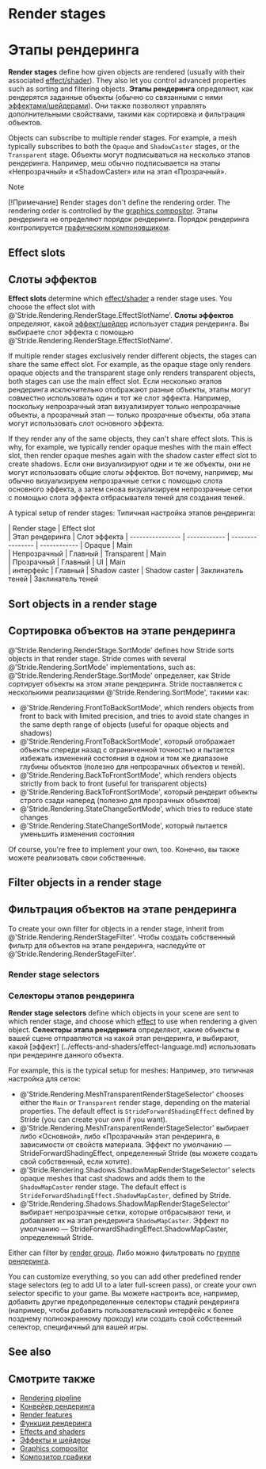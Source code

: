 # Render stages
# Этапы рендеринга

**Render stages** define how given objects are rendered (usually with their associated [effect/shader](../effects-and-shaders/index.md)). They also let you control advanced properties such as sorting and filtering objects.
**Этапы рендеринга** определяют, как рендерятся заданные объекты (обычно со связанными с ними [эффектами/шейдерами](../effects-and-shaders/index.md)).  Они также позволяют управлять дополнительными свойствами, такими как сортировка и фильтрация объектов.

Objects can subscribe to multiple render stages. For example, a mesh typically subscribes to both the `Opaque` and `ShadowCaster` stages, or the `Transparent` stage.
Объекты могут подписываться на несколько этапов рендеринга.  Например, меш обычно подписывается на этапы «Непрозрачный» и «ShadowCaster» или на этап «Прозрачный».

> [!Note]
> [!Примечание]
> Render stages don't define the rendering order. The rendering order is controlled by the [graphics compositor](../graphics-compositor/index.md).
> Этапы рендеринга не определяют порядок рендеринга.  Порядок рендеринга контролируется [графическим компоновщиком](../graphics-compositor/index.md).

## Effect slots
## Слоты эффектов

**Effect slots** determine which [effect/shader](../effects-and-shaders/index.md) a render stage uses. You choose the effect slot with @'Stride.Rendering.RenderStage.EffectSlotName'.
**Слоты эффектов** определяют, какой [эффект/шейдер](../effects-and-shaders/index.md) использует стадия рендеринга.  Вы выбираете слот эффекта с помощью @'Stride.Rendering.RenderStage.EffectSlotName'.

If multiple render stages exclusively render different objects, the stages can share the same effect slot. For example, as the opaque stage only renders opaque objects and the transparent stage only renders transparent objects, both stages can use the main effect slot.
Если несколько этапов рендеринга исключительно отображают разные объекты, этапы могут совместно использовать один и тот же слот эффекта.  Например, поскольку непрозрачный этап визуализирует только непрозрачные объекты, а прозрачный этап — только прозрачные объекты, оба этапа могут использовать слот основного эффекта.

If they render any of the same objects, they can't share effect slots. This is why, for example, we typically render opaque meshes with the main effect slot, then render opaque meshes again with the shadow caster effect slot to create shadows.
Если они визуализируют одни и те же объекты, они не могут использовать общие слоты эффектов.  Вот почему, например, мы обычно визуализируем непрозрачные сетки с помощью слота основного эффекта, а затем снова визуализируем непрозрачные сетки с помощью слота эффекта отбрасывателя теней для создания теней.

A typical setup of render stages:
Типичная настройка этапов рендеринга:

| Render stage     | Effect slot  
|  Этап рендеринга |  Слот эффекта
| ---------------- | ------------ 
|  ---------------- |  ------------
| Opaque           | Main         
|  Непрозрачный |  Главный
| Transparent      | Main         
|  Прозрачный |  Главный
| UI               | Main         
|  интерфейс |  Главный
| Shadow caster    | Shadow caster 
|  Заклинатель теней |  Заклинатель теней

## Sort objects in a render stage
## Сортировка объектов на этапе рендеринга

@'Stride.Rendering.RenderStage.SortMode' defines how Stride sorts objects in that render stage. Stride comes with several @'Stride.Rendering.SortMode' implementations, such as:
@'Stride.Rendering.RenderStage.SortMode' определяет, как Stride сортирует объекты на этом этапе рендеринга.  Stride поставляется с несколькими реализациями @'Stride.Rendering.SortMode', такими как:

- @'Stride.Rendering.FrontToBackSortMode', which renders objects from front to back with limited precision, and tries to avoid state changes in the same depth range of objects (useful for opaque objects and shadows)
- @'Stride.Rendering.FrontToBackSortMode', который отображает объекты спереди назад с ограниченной точностью и пытается избежать изменений состояния в одном и том же диапазоне глубины объектов (полезно для непрозрачных объектов и теней).
- @'Stride.Rendering.BackToFrontSortMode', which renders objects strictly from back to front (useful for transparent objects)
- @'Stride.Rendering.BackToFrontSortMode', который рендерит объекты строго сзади наперед (полезно для прозрачных объектов)
- @'Stride.Rendering.StateChangeSortMode', which tries to reduce state changes
- @'Stride.Rendering.StateChangeSortMode', который пытается уменьшить изменения состояния

Of course, you're free to implement your own, too.
Конечно, вы также можете реализовать свои собственные.

## Filter objects in a render stage
## Фильтрация объектов на этапе рендеринга

To create your own filter for objects in a render stage, inherit from @'Stride.Rendering.RenderStageFilter'.
Чтобы создать собственный фильтр для объектов на этапе рендеринга, наследуйте от @'Stride.Rendering.RenderStageFilter'.

### Render stage selectors
### Селекторы этапов рендеринга

**Render stage selectors** define which objects in your scene are sent to which render stage, and choose which [effect](../effects-and-shaders/effect-language.md) to use when rendering a given object.
**Селекторы этапа рендеринга** определяют, какие объекты в вашей сцене отправляются на какой этап рендеринга, и выбирают, какой [эффект] (../effects-and-shaders/effect-language.md) использовать при рендеринге данного объекта.

For example, this is the typical setup for meshes:
Например, это типичная настройка для сеток:

- @'Stride.Rendering.MeshTransparentRenderStageSelector' chooses either the `Main` or `Transparent` render stage, depending on the material properties. The default effect is `StrideForwardShadingEffect` defined by Stride (you can create your own if you want).
- @'Stride.Rendering.MeshTransparentRenderStageSelector' выбирает либо «Основной», либо «Прозрачный» этап рендеринга, в зависимости от свойств материала.  Эффект по умолчанию — StrideForwardShadingEffect, определенный Stride (вы можете создать свой собственный, если хотите).
- @'Stride.Rendering.Shadows.ShadowMapRenderStageSelector' selects opaque meshes that cast shadows and adds them to the `ShadowMapCaster` render stage. The default effect is `StrideForwardShadingEffect.ShadowMapCaster`, defined by Stride.
- @'Stride.Rendering.Shadows.ShadowMapRenderStageSelector' выбирает непрозрачные сетки, которые отбрасывают тени, и добавляет их на этап рендеринга `ShadowMapCaster`.  Эффект по умолчанию — StrideForwardShadingEffect.ShadowMapCaster, определенный Stride.

Either can filter by [render group](../graphics-compositor/render-groups-and-masks.md).
Либо можно фильтровать по [группе рендеринга](../graphics-compositor/render-groups-and-masks.md).

You can customize everything, so you can add other predefined render stage selectors (eg to add UI to a later full-screen pass), or create your own selector specific to your game.
Вы можете настроить все, например, добавить другие предопределенные селекторы стадий рендеринга (например, чтобы добавить пользовательский интерфейс к более позднему полноэкранному проходу) или создать свой собственный селектор, специфичный для вашей игры.

## See also
## Смотрите также

* [Rendering pipeline](index.md)
* [Конвейер рендеринга](index.md)
* [Render features](render-features.md)
* [Функции рендеринга](render-features.md)
* [Effects and shaders](../effects-and-shaders/index.md)
* [Эффекты и шейдеры](../effects-and-shaders/index.md)
* [Graphics compositor](../graphics-compositor/index.md)
* [Композитор графики](../graphics-compositor/index.md)
